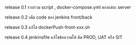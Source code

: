 release 0.1
รวบรวม  script , docker-compose.yml ของแต่ละ server

release 0.2 
เพิ่ม code ของ jenkins front/back

release 0.3
แก้ไข dockerPush-front-xxx.sh

release 0.4
jenkinsfile แก้ไขข้อความให้ ติด PROD, UAT หรือ SIT